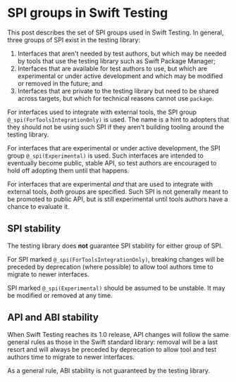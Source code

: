 # SPI groups in Swift Testing

<!--
This source file is part of the Swift.org open source project

Copyright (c) 2023-2024 Apple Inc. and the Swift project authors
Licensed under Apache License v2.0 with Runtime Library Exception

See https://swift.org/LICENSE.txt for license information
See https://swift.org/CONTRIBUTORS.txt for Swift project authors
-->

<!-- Archived from
  <https://forums.swift.org/t/spi-groups-in-swift-testing/70236> -->

This post describes the set of SPI groups used in Swift Testing. In general,
three groups of SPI exist in the testing library:

1. Interfaces that aren't needed by test authors, but which may be needed by
   tools that use the testing library such as Swift Package Manager;
1. Interfaces that are available for test authors to use, but which are
   experimental or under active development and which may be modified or removed
   in the future; and
1. Interfaces that are private to the testing library but need to be shared
   across targets, but which for technical reasons cannot use `package`.

For interfaces used to integrate with external tools, the SPI group
`@_spi(ForToolsIntegrationOnly)` is used. The name is a hint to adopters that
they should not be using such SPI if they aren't building tooling around the
testing library.

For interfaces that are experimental or under active development, the SPI group
`@_spi(Experimental)` is used. Such interfaces are intended to eventually become
public, stable API, so test authors are encouraged to hold off adopting them
until that happens.

For interfaces that are experimental _and_ that are used to integrate with
external tools, _both_ groups are specified. Such SPI is not generally meant to
be promoted to public API, but is still experimental until tools authors have a
chance to evaluate it.

## SPI stability

The testing library does **not** guarantee SPI stability for either group of
SPI.

For SPI marked `@_spi(ForToolsIntegrationOnly)`, breaking changes will be
preceded by deprecation (where possible) to allow tool authors time to migrate
to newer interfaces.

SPI marked `@_spi(Experimental)` should be assumed to be unstable. It may be
modified or removed at any time.

## API and ABI stability

When Swift Testing reaches its 1.0 release, API changes will follow the same
general rules as those in the Swift standard library: removal will be a last
resort and will always be preceded by deprecation to allow tool and test authors
time to migrate to newer interfaces.

As a general rule, ABI stability is not guaranteed by the testing library.
